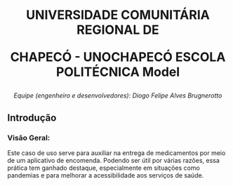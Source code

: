 <h1 align="center">UNIVERSIDADE COMUNITÁRIA REGIONAL DE

CHAPECÓ - UNOCHAPECÓ
ESCOLA POLITÉCNICA Model</h1>
<p align="center"><i>Equipe (engenheiro e desenvolvedores): Diogo Felipe Alves Brugnerotto</i></p>

##  Introdução

### Visão Geral:
Este caso de uso serve para auxiliar na entrega de medicamentos por meio de um aplicativo de encomenda. Podendo ser útil por várias razões, essa prática tem ganhado destaque, especialmente em situações como pandemias e para melhorar a acessibilidade aos serviços de saúde. 
